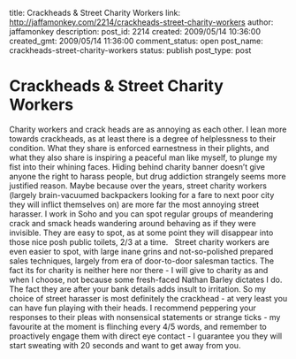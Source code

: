 title: Crackheads & Street Charity Workers
link: http://jaffamonkey.com/2214/crackheads-street-charity-workers
author: jaffamonkey
description: 
post_id: 2214
created: 2009/05/14 10:36:00
created_gmt: 2009/05/14 11:36:00
comment_status: open
post_name: crackheads-street-charity-workers
status: publish
post_type: post

# Crackheads & Street Charity Workers

Charity workers and crack heads are as annoying as each other. I lean more towards crackheads, as at least there is a degree of helplessness to their condition. What they share is enforced earnestness in their plights, and what they also share is inspiring a peaceful man like myself, to plunge my fist into their whining faces. Hiding behind charity banner doesn’t give anyone the right to harass people, but drug addiction strangely seems more justified reason. Maybe because over the years, street charity workers (largely brain-vacuumed backpackers looking for a fare to next poor city they will inflict themselves on) are more far the most annoying street harasser. I work in Soho and you can spot regular groups of meandering crack and smack heads wandering around behaving as if they were invisible. They are easy to spot, as at some point they will disappear into those nice posh public toilets, 2/3 at a time.   Street charity workers are even easier to spot, with large inane grins and not-so-polished prepared sales techniques, largely from era of door-to-door salesman tactics. The fact its for charity is neither here nor there - I will give to charity as and when I choose, not because some fresh-faced Nathan Barley dictates I do. The fact they are after your bank details adds insult to irritation. So my choice of street harasser is most definitely the crackhead - at very least you can have fun playing with their heads. I recommend peppering your responses to their pleas with nonsensical statements or strange ticks - my favourite at the moment is flinching every 4/5 words, and remember to proactively engage them with direct eye contact - I guarantee you they will start sweating with 20 seconds and want to get away from you.